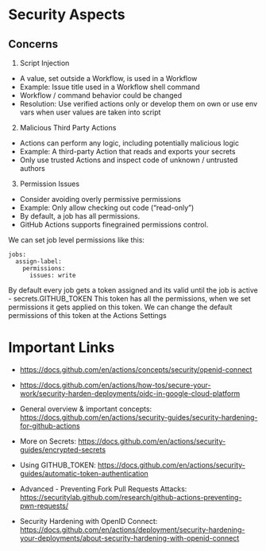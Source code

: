 # Security Aspects

## Concerns
1. Script Injection
- A value, set outside a Workflow, is used in a Workflow
- Example: Issue title used in a Workflow shell command
- Workflow / command behavior could be changed
- Resolution: Use verified actions only or develop them on own or use env vars when user values are taken into script


2. Malicious Third Party Actions
- Actions can perform any logic, including potentially malicious logic
- Example: A third-party Action that reads and exports your secrets
- Only use trusted Actions and inspect code of unknown / untrusted authors



3. Permission Issues
- Consider avoiding overly permissive permissions
- Example: Only allow checking out code (“read-only”)
- By default, a job has all permissions.
- GitHub Actions supports finegrained permissions control.

We can set job level permissions like this:
```
jobs:
  assign-label:
    permissions:
      issues: write
```
By default every job gets a token assigned and its valid until the job is active - secrets.GITHUB_TOKEN
This token has all the permissions, when we set permissions it gets applied on this token.
We can change the default permissions of this token at the Actions Settings

# Important Links
- https://docs.github.com/en/actions/concepts/security/openid-connect
- https://docs.github.com/en/actions/how-tos/secure-your-work/security-harden-deployments/oidc-in-google-cloud-platform
- General overview & important concepts: https://docs.github.com/en/actions/security-guides/security-hardening-for-github-actions

- More on Secrets: https://docs.github.com/en/actions/security-guides/encrypted-secrets

- Using GITHUB_TOKEN: https://docs.github.com/en/actions/security-guides/automatic-token-authentication

- Advanced - Preventing Fork Pull Requests Attacks: https://securitylab.github.com/research/github-actions-preventing-pwn-requests/

- Security Hardening with OpenID Connect: https://docs.github.com/en/actions/deployment/security-hardening-your-deployments/about-security-hardening-with-openid-connect

